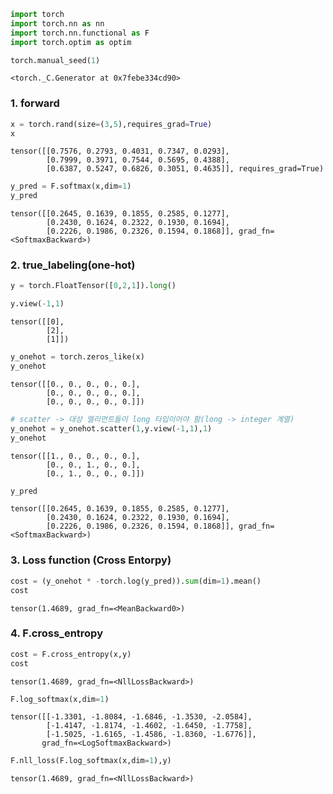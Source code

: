 ```python
import torch
import torch.nn as nn
import torch.nn.functional as F
import torch.optim as optim

torch.manual_seed(1)
```




    <torch._C.Generator at 0x7febe334cd90>



### 1. forward


```python
x = torch.rand(size=(3,5),requires_grad=True)
x
```




    tensor([[0.7576, 0.2793, 0.4031, 0.7347, 0.0293],
            [0.7999, 0.3971, 0.7544, 0.5695, 0.4388],
            [0.6387, 0.5247, 0.6826, 0.3051, 0.4635]], requires_grad=True)




```python
y_pred = F.softmax(x,dim=1)
y_pred
```




    tensor([[0.2645, 0.1639, 0.1855, 0.2585, 0.1277],
            [0.2430, 0.1624, 0.2322, 0.1930, 0.1694],
            [0.2226, 0.1986, 0.2326, 0.1594, 0.1868]], grad_fn=<SoftmaxBackward>)



### 2. true_labeling(one-hot)


```python
y = torch.FloatTensor([0,2,1]).long()
```


```python
y.view(-1,1)
```




    tensor([[0],
            [2],
            [1]])




```python
y_onehot = torch.zeros_like(x)
y_onehot
```




    tensor([[0., 0., 0., 0., 0.],
            [0., 0., 0., 0., 0.],
            [0., 0., 0., 0., 0.]])




```python
# scatter -> 대상 엘리먼트들이 long 타입이어야 함(long -> integer 계열)
y_onehot = y_onehot.scatter(1,y.view(-1,1),1)
y_onehot
```




    tensor([[1., 0., 0., 0., 0.],
            [0., 0., 1., 0., 0.],
            [0., 1., 0., 0., 0.]])




```python
y_pred
```




    tensor([[0.2645, 0.1639, 0.1855, 0.2585, 0.1277],
            [0.2430, 0.1624, 0.2322, 0.1930, 0.1694],
            [0.2226, 0.1986, 0.2326, 0.1594, 0.1868]], grad_fn=<SoftmaxBackward>)



### 3. Loss function (Cross Entorpy)


```python
cost = (y_onehot * -torch.log(y_pred)).sum(dim=1).mean()
cost
```




    tensor(1.4689, grad_fn=<MeanBackward0>)



### 4. F.cross_entropy


```python
cost = F.cross_entropy(x,y)
cost
```




    tensor(1.4689, grad_fn=<NllLossBackward>)




```python
F.log_softmax(x,dim=1)
```




    tensor([[-1.3301, -1.8084, -1.6846, -1.3530, -2.0584],
            [-1.4147, -1.8174, -1.4602, -1.6450, -1.7758],
            [-1.5025, -1.6165, -1.4586, -1.8360, -1.6776]],
           grad_fn=<LogSoftmaxBackward>)




```python
F.nll_loss(F.log_softmax(x,dim=1),y)
```




    tensor(1.4689, grad_fn=<NllLossBackward>)


